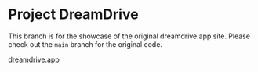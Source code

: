 # Project DreamDrive

This branch is for the showcase of the original dreamdrive.app site. Please check out the `main` branch for the original code.

[dreamdrive.app](https://dreamdrive.app)
